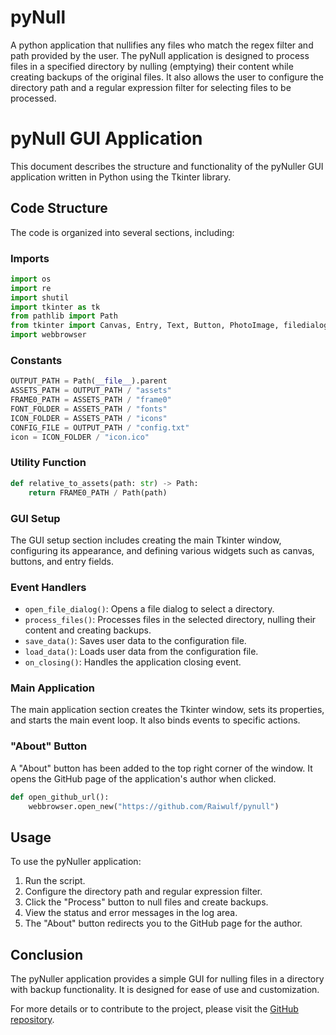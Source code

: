 # pyNull
A python application that nullifies any files who match the regex filter and path provided by the user. The pyNull application is designed to process files in a specified directory by nulling (emptying) their content while creating backups of the original files. It also allows the user to configure the directory path and a regular expression filter for selecting files to be processed.

# pyNull GUI Application

This document describes the structure and functionality of the pyNuller GUI application written in Python using the Tkinter library.

## Code Structure

The code is organized into several sections, including:

### Imports

```python
import os
import re
import shutil
import tkinter as tk
from pathlib import Path
from tkinter import Canvas, Entry, Text, Button, PhotoImage, filedialog, messagebox, Tk
import webbrowser
``````

### Constants

```python
OUTPUT_PATH = Path(__file__).parent
ASSETS_PATH = OUTPUT_PATH / "assets"
FRAME0_PATH = ASSETS_PATH / "frame0"
FONT_FOLDER = ASSETS_PATH / "fonts"
ICON_FOLDER = ASSETS_PATH / "icons"
CONFIG_FILE = OUTPUT_PATH / "config.txt"
icon = ICON_FOLDER / "icon.ico"
```

### Utility Function

```python
def relative_to_assets(path: str) -> Path:
    return FRAME0_PATH / Path(path)
```

### GUI Setup

The GUI setup section includes creating the main Tkinter window, configuring its appearance, and defining various widgets such as canvas, buttons, and entry fields.

### Event Handlers

- `open_file_dialog()`: Opens a file dialog to select a directory.
- `process_files()`: Processes files in the selected directory, nulling their content and creating backups.
- `save_data()`: Saves user data to the configuration file.
- `load_data()`: Loads user data from the configuration file.
- `on_closing()`: Handles the application closing event.

### Main Application

The main application section creates the Tkinter window, sets its properties, and starts the main event loop. It also binds events to specific actions.

### "About" Button

A "About" button has been added to the top right corner of the window. It opens the GitHub page of the application's author when clicked.

```python
def open_github_url():
    webbrowser.open_new("https://github.com/Raiwulf/pynull")
```

## Usage

To use the pyNuller application:

1. Run the script.
2. Configure the directory path and regular expression filter.
3. Click the "Process" button to null files and create backups.
4. View the status and error messages in the log area.
5. The "About" button redirects you to the GitHub page for the author.

## Conclusion

The pyNuller application provides a simple GUI for nulling files in a directory with backup functionality. It is designed for ease of use and customization.

For more details or to contribute to the project, please visit the [GitHub repository](https://github.com/Raiwulf/pynull).
